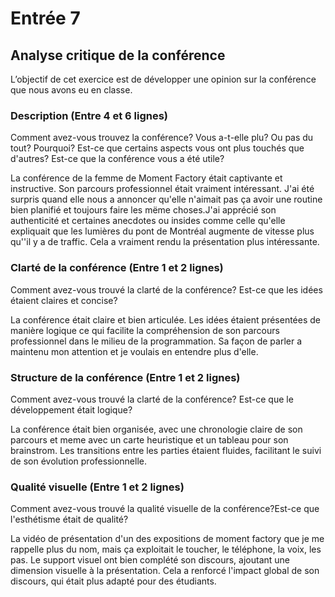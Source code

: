 # Entrée 7
## Analyse critique de la conférence

L’objectif de cet exercice est de développer une opinion sur la conférence que nous avons eu en classe. 

### Description (Entre 4 et 6 lignes)
Comment avez-vous trouvez la conférence? Vous a-t-elle plu? Ou pas du tout? Pourquoi? Est-ce que certains aspects vous ont plus touchés que d'autres? Est-ce que la conférence vous a été utile?

La conférence de la femme de Moment Factory était captivante et instructive. Son parcours professionnel était vraiment intéressant. J'ai été surpris quand elle nous a annoncer qu'elle n'aimait pas ça avoir une routine bien planifié et toujours faire les mëme choses.J'ai apprécié son authenticité et certaines anecdotes ou insides comme celle qu'elle expliquait que les lumières du pont de Montréal augmente de vitesse plus qu''il y a de traffic. Cela a vraiment rendu la présentation plus intéressante. 

### Clarté de la conférence (Entre 1 et 2 lignes)
Comment avez-vous trouvé la clarté de la conférence? Est-ce que les idées étaient claires et concise?

La conférence était claire et bien articulée. Les idées étaient présentées de manière logique ce qui facilite la compréhension de son parcours professionnel dans le milieu de la programmation. Sa façon de parler a maintenu mon attention et je voulais en entendre plus d'elle.
### Structure de la conférence (Entre 1 et 2 lignes)
Comment avez-vous trouvé la clarté de la conférence? Est-ce que le développement était logique?

La conférence était bien organisée, avec une chronologie claire de son parcours et meme avec un carte heuristique et un tableau pour son brainstrom. Les transitions entre les parties étaient fluides, facilitant le suivi de son évolution professionnelle.

### Qualité visuelle (Entre 1 et 2 lignes)
Comment avez-vous trouvé la qualité visuelle de la conférence?Est-ce que l'esthétisme était de qualité?

La vidéo de présentation d'un des expositions de moment factory que je me rappelle plus du nom, mais ça exploitait le toucher, le téléphone, la voix, les pas. Le support visuel ont bien complété son discours, ajoutant une dimension visuelle à la présentation. Cela a renforcé l'impact global de son discours, qui était plus adapté pour des étudiants.
